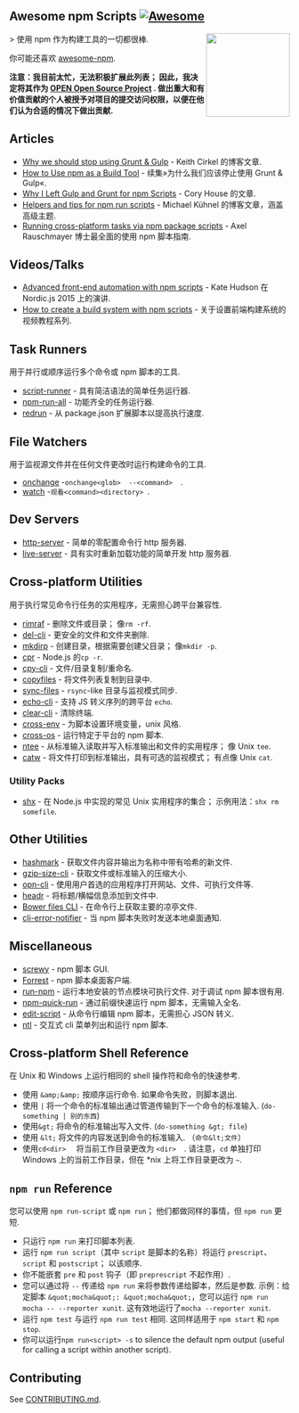 <div class="github-widget" data-repo="RyanZim/awesome-npm-scripts"></div>

<!--lint ignore awesome-heading-->
## Awesome npm Scripts [![Awesome](https://awesome.re/badge.svg)](https://awesome.re)

[<img src="https://raw.githubusercontent.com/RyanZim/awesome-npm-scripts/master/npm-logo.png" align="right" width="150">](https://www.npmjs.com)

&gt; 使用 npm 作为构建工具的一切都很棒.

你可能还喜欢 [awesome-npm](https://github.com/sindresorhus/awesome-npm).

 **注意：我目前太忙，无法积极扩展此列表； 因此，我决定将其作为 [OPEN Open Source Project](http://openopensource.github.io/) . 做出重大和有价值贡献的个人被授予对项目的提交访问权限，以便在他们认为合适的情况下做出贡献.**


<!-- START doctoc generated TOC please keep comment here to allow auto update -->
<!-- DON'T EDIT THIS SECTION, INSTEAD RE-RUN doctoc TO UPDATE -->


<!-- END doctoc generated TOC please keep comment here to allow auto update -->

## Articles

- [Why we should stop using Grunt & Gulp](https://www.keithcirkel.co.uk/why-we-should-stop-using-grunt/) - Keith Cirkel 的博客文章.
- [How to Use npm as a Build Tool](https://www.keithcirkel.co.uk/how-to-use-npm-as-a-build-tool/) - 续集»为什么我们应该停止使用 Grunt &amp; Gulp«.
- [Why I Left Gulp and Grunt for npm Scripts](https://medium.freecodecamp.com/why-i-left-gulp-and-grunt-for-npm-scripts-3d6853dd22b8) - Cory House 的文章.
- [Helpers and tips for npm run scripts](http://michael-kuehnel.de/tooling/2018/03/22/helpers-and-tips-for-npm-run-scripts.html) - Michael Kühnel 的博客文章，涵盖高级主题.
- [Running cross-platform tasks via npm package scripts](https://exploringjs.com/nodejs-shell-scripting/ch_package-scripts.html) - Axel Rauschmayer 博士最全面​​的使用 npm 脚本指南.

## Videos/Talks

- [Advanced front-end automation with npm scripts](https://www.youtube.com/watch?v=0RYETb9YVrk) - Kate Hudson 在 Nordic.js 2015 上的演讲.
- [How to create a build system with npm scripts](http://www.penta-code.com/how-to-create-a-build-system-with-npm-scripts/) - 关于设置前端构建系统的视频教程系列.

## Task Runners

用于并行或顺序运行多个命令或 npm 脚本的工具.

- [script-runner](https://github.com/paulpflug/script-runner) - 具有简洁语法的简单任务运行器.
- [npm-run-all](https://github.com/mysticatea/npm-run-all) - 功能齐全的任务运行器.
- [redrun](https://github.com/coderaiser/redrun) - 从 package.json 扩展脚本以提高执行速度.

## File Watchers

用于监视源文件并在任何文件更改时运行构建命令的工具.

- [onchange](https://github.com/Qard/onchange)  -`onchange<glob>  --<command>  `.
- [watch](https://github.com/mikeal/watch)  -`观看<command><directory> `.

## Dev Servers

- [http-server](https://github.com/indexzero/http-server) - 简单的零配置命令行 http 服务器.
- [live-server](https://github.com/tapio/live-server) - 具有实时重新加载功能的简单开发 http 服务器.

## Cross-platform Utilities

用于执行常见命令行任务的实用程序，无需担心跨平台兼容性.

- [rimraf](https://github.com/isaacs/rimraf)  - 删除文件或目录； 像`rm -rf`.
- [del-cli](https://github.com/sindresorhus/del-cli) - 更安全的文件和文件夹删除.
- [mkdirp](https://github.com/substack/node-mkdirp)  - 创建目录，根据需要创建父目录； 像`mkdir -p`.
- [cpr](https://github.com/davglass/cpr) - Node.js 的`cp -r`.
- [cpy-cli](https://github.com/sindresorhus/cpy-cli) - 文件/目录复制/重命名.
- [copyfiles](https://github.com/calvinmetcalf/copyfiles) - 将文件列表复制到目录中.
- [sync-files](https://github.com/byteclubfr/node-sync-files) - `rsync`-like 目录与监视模式同步.
- [echo-cli](https://github.com/iamakulov/echo-cli) - 支持 JS 转义序列的跨平台 `echo`.
- [clear-cli](https://github.com/sindresorhus/clear-cli) - 清除终端.
- [cross-env](https://github.com/kentcdodds/cross-env) - 为脚本设置环境变量，unix 风格.
- [cross-os](https://github.com/milewski/cross-os) - 运行特定于平台的 npm 脚本.
- [ntee](https://github.com/stefanmaric/ntee)  - 从标准输入读取并写入标准输出和文件的实用程序； 像 Unix `tee`.
- [catw](https://github.com/substack/catw)  - 将文件打印到标准输出，具有可选的监视模式； 有点像 Unix `cat`.

### Utility Packs

- [shx](https://github.com/shelljs/shx)  - 在 Node.js 中实现的常见 Unix 实用程序的集合； 示例用法：`shx rm somefile`.

## Other Utilities

- [hashmark](https://github.com/keithamus/hashmark) - 获取文件内容并输出为名称中带有哈希的新文件.
- [gzip-size-cli](https://github.com/sindresorhus/gzip-size-cli) - 获取文件或标准输入的压缩大小.
- [opn-cli](https://github.com/sindresorhus/opn-cli) - 使用用户首选的应用程序打开网站、文件、可执行文件等.
- [headr](https://github.com/heldr/headr) - 将标题/横幅信息添加到文件中.
- [Bower files CLI](https://github.com/thompsonemerson/bower-files-cli) - 在命令行上获取主要的凉亭文件.
- [cli-error-notifier](https://github.com/micromata/cli-error-notifier) - 当 npm 脚本失败时发送本地桌面通知.

## Miscellaneous

- [screwy](https://github.com/samueleaton/screwy) - npm 脚本 GUI.
- [Forrest](https://github.com/stefanjudis/forrest) - npm 脚本桌面客户端.
- [run-npm](https://github.com/timoxley/npm-run)  - 运行本地安装的节点模块可执行文件. 对于调试 npm 脚本很有用.
- [npm-quick-run](https://github.com/bahmutov/npm-quick-run) - 通过前缀快速运行 npm 脚本，无需输入全名.
- [edit-script](https://github.com/RyanZim/edit-script) - 从命令行编辑 npm 脚本，无需担心 JSON 转义.
- [ntl](https://github.com/ruyadorno/ntl) - 交互式 cli 菜单列出和运行 npm 脚本.

## Cross-platform Shell Reference

在 Unix 和 Windows 上运行相同的 shell 操作符和命令的快速参考.

 - 使用 `&amp;&amp;` 按顺序运行命令. 如果命令失败，则脚本退出.
 - 使用 `|` 将一个命令的标准输出通过管道传输到下一个命令的标准输入.  (`do-something | 别的东西`)
 - 使用`&gt;` 将命令的标准输出写入文件.  (`do-something &gt; file`)
 - 使用 `&lt;` 将文件的内容发送到命令的标准输入.  （`命令&lt;文件`）
 - 使用`cd<dir>  ` 将当前工作目录更改为 `<dir>  `. 请注意，`cd` 单独打印 Windows 上的当前工作目录，但在 \*nix 上将工作目录更改为 `~`.

## `npm run` Reference

您可以使用 `npm run-script` 或 `npm run`； 他们都做同样的事情，但 `npm run` 更短.

- 只运行 `npm run` 来打印脚本列表.
 - 运行 `npm run script`（其中 `script` 是脚本的名称）将运行 `prescript`、`script` 和 `postscript`； 以该顺序.
  - 你不能嵌套 `pre` 和 `post` 钩子（即 `preprescript` 不起作用）.
 - 您可以通过将 `--` 传递给 `npm run` 来将参数传递给脚本，然后是参数. 示例：给定脚本 `&quot;mocha&quot;: &quot;mocha&quot;`，您可以运行 `npm run mocha -- --reporter xunit`. 这有效地运行了`mocha --reporter xunit`.
 - 运行 `npm test` 与运行 `npm run test` 相同. 这同样适用于 `npm start` 和 `npm stop`.
- 你可以运行`npm run<script> -s` to silence the default npm output (useful for calling a script within another script).

## Contributing

See [CONTRIBUTING.md](https://github.com/RyanZim/awesome-npm-scripts/blob/master/CONTRIBUTING.md).
